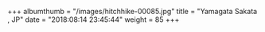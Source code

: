 +++
albumthumb = "/images/hitchhike-00085.jpg"
title = "Yamagata Sakata , JP"
date = "2018:08:14 23:45:44"
weight = 85
+++
